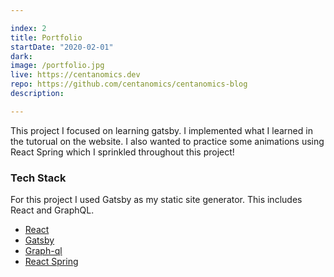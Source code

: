 ```yaml
---

index: 2
title: Portfolio
startDate: "2020-02-01"
dark:
image: /portfolio.jpg
live: https://centanomics.dev
repo: https://github.com/centanomics/centanomics-blog
description: 

---
```


This project I focused on learning gatsby. I implemented what I learned in the tutorual on the website. I also wanted to practice some animations using React Spring which I sprinkled throughout this project!

### Tech Stack

For this project I used Gatsby as my static site generator. This includes React and GraphQL.

- [React](https://reactjs.org/)
- [Gatsby](https://www.gatsbyjs.org/)
- [Graph-ql](https://graphql.org/)
- [React Spring](https://www.react-spring.io/)